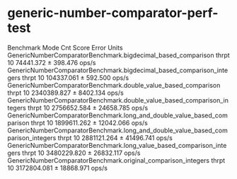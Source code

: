 # generic-number-comparator-perf-test


Benchmark                                                                          Mode  Cnt        Score       Error  Units
GenericNumberComparatorBenchmark.bigdecimal_based_comparison                      thrpt   10    74441.372 ±   398.476  ops/s
GenericNumberComparatorBenchmark.bigdecimal_based_comparison_integers             thrpt   10   104337.061 ±   592.500  ops/s
GenericNumberComparatorBenchmark.double_value_based_comparison                    thrpt   10  2340389.827 ±  8402.134  ops/s
GenericNumberComparatorBenchmark.double_value_based_comparison_integers           thrpt   10  2756652.584 ± 24658.785  ops/s
GenericNumberComparatorBenchmark.long_and_double_value_based_comparison           thrpt   10  1899611.262 ± 12042.066  ops/s
GenericNumberComparatorBenchmark.long_and_double_value_based_comparison_integers  thrpt   10  2881121.264 ± 41496.741  ops/s
GenericNumberComparatorBenchmark.long_value_based_comparison_integers             thrpt   10  3480229.820 ± 26832.117  ops/s
GenericNumberComparatorBenchmark.original_comparison_integers                     thrpt   10  3172804.081 ± 18868.971  ops/s
